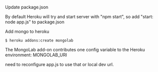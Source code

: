 Update package.json

By default Heroku will try and start server with "npm start", so add
"start: node app.js" to package.json

Add mongo to heroku

```
$ heroku addons:create mongolab
```

The MongoLab add-on contributes one config variable to the Heroku environment: MONGOLAB_URI

need to reconfigure app.js to use that or local dev url.

